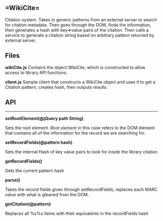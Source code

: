 =WikiCite=
--------

Citation system. Takes in generic patterns from an external server to search for citation metadata. Then goes through the DOM, finds the information, then generates a hash with key=>value pairs of the citation. Then calls a service to generate a citation string based on arbitrary pattern returned by external server.

Files
------

**wikiCite.js**
Contains the object WikiCite, which is constructed to allow access to library API functions.

**client.js**
Sample client that constructs a WikiCite object and uses it to get a Citation pattern, creates hash, then outputs
results.

API
-----
-----

**setRootElement(@jQuery path String)**

Sets the root element. *Root element* in this case refers to the DOM element that contains all of the information for the record we are searching for.

**setRecordFields(@pattern hash)**

Sets the internal Hash of key value pairs to look for inside the library citation

**getRecordFields()**

Gets the current pattern hash

**parse()**

Takes the record fields given through setRecordFields, replaces each MARC value with what is gleaned from the DOM. 

**getCitation(@pattern)**

Replaces all %s<MARC VALUE>%s items with their equivalents in the recordFields hash